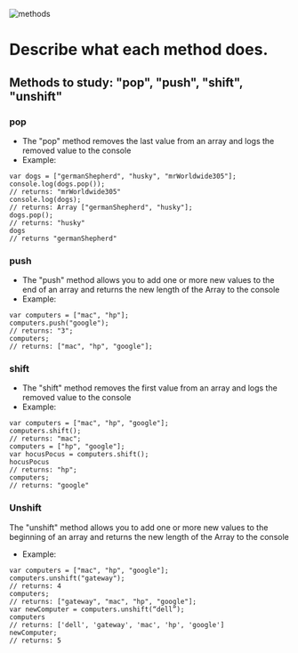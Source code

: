 ![methods](https://www.google.com/url?sa=i&url=http%3A%2F%2Fwww.open.ac.uk%2Fresearchprojects%2Fenduringlove%2Fmethods&psig=AOvVaw2NxVCotbRVp1j_jZ-zZy0J&ust=1590261637145000&source=images&cd=vfe&ved=0CAIQjRxqFwoTCJDW7rOYyOkCFQAAAAAdAAAAABAD)

# Describe what each method does.
## Methods to study: "pop", "push", "shift", "unshift"

### pop
- The "pop" method removes the last value from an array and logs the removed value to the console
- Example:
```
var dogs = ["germanShepherd", "husky", "mrWorldwide305"];
console.log(dogs.pop());
// returns: "mrWorldwide305"
console.log(dogs);
// returns: Array ["germanShepherd", "husky"];
dogs.pop();
// returns: "husky"
dogs
// returns "germanShepherd"
```
### push
- The "push" method allows you to add one or more new values to the end of an array and returns the new length of the Array to the console
- Example:
```
var computers = ["mac", "hp"];
computers.push("google");
// returns: "3";
computers;
// returns: ["mac", "hp", "google"];
```
### shift
- The "shift" method removes the first value from an array and logs the removed value to the console
- Example:
```
var computers = ["mac", "hp", "google"];
computers.shift();
// returns: "mac";
computers = ["hp", "google"];
var hocusPocus = computers.shift();
hocusPocus
// returns: "hp";
computers;
// returns: "google"
```
### Unshift
The "unshift" method allows you to add one or more new values to the beginning of an array and returns the new length of the Array to the console
- Example:
```
var computers = ["mac", "hp", "google"];
computers.unshift("gateway");
// returns: 4
computers;
// returns: ["gateway", "mac", "hp", "google"];
var newComputer = computers.unshift(“dell”);
computers
// returns: ['dell', 'gateway', 'mac', 'hp', 'google']
newComputer;
// returns: 5
```
